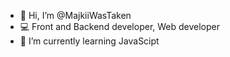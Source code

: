 - 👋 Hi, I’m @MajkiiWasTaken
- 💻 Front and Backend developer, Web developer
- 🌱 I’m currently learning JavaScipt

